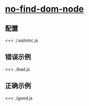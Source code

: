 # [no-find-dom-node](https://github.com/jsx-eslint/eslint-plugin-react/blob/master/docs/rules/no-find-dom-node.md)

## 配置

<<< ./.eslintrc.js

## 错误示例

<<< ./bad.js

## 正确示例

<<< ./good.js
